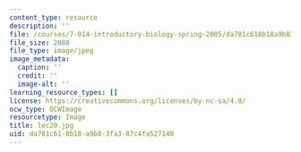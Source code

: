 ```yaml
---
content_type: resource
description: ''
file: /courses/7-014-introductory-biology-spring-2005/da781c618b18a9b83fa387c4fa527140_lec20.jpg
file_size: 2080
file_type: image/jpeg
image_metadata:
  caption: ''
  credit: ''
  image-alt: ''
learning_resource_types: []
license: https://creativecommons.org/licenses/by-nc-sa/4.0/
ocw_type: OCWImage
resourcetype: Image
title: lec20.jpg
uid: da781c61-8b18-a9b8-3fa3-87c4fa527140
---
```

